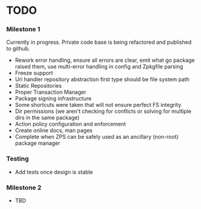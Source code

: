 TODO
====

### Milestone 1

Currently in progress. Private code base is being refactored and published to github.

- Rework error handling, ensure all errors are clear, emit what go package raised them, use multi-error handling in config and Zpkgfile parsing
- Freeze support
- Uri handler repository abstraction first type should be file system path
- Static Repositories
- Proper Transaction Manager
- Package signing infrastructure
- Some shortcuts were taken that will not ensure perfect FS integrity
- Dir permissions (we aren't checking for conflicts or solving for multiple dirs in the same package)
- Action policy configuration and enforcement
- Create online docs, man pages
- Complete when ZPS can be safely used as an ancillary (non-root) package manager

### Testing

- Add tests once design is stable

### Milestone 2

- TBD